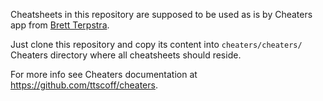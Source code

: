 Cheatsheets in this repository are supposed to be used as is by Cheaters app from [Brett Terpstra](http://brettterpstra.com/).

Just clone this repository and copy its content into `cheaters/cheaters/` Cheaters directory where all cheatsheets should reside. 

For more info see Cheaters documentation at https://github.com/ttscoff/cheaters.